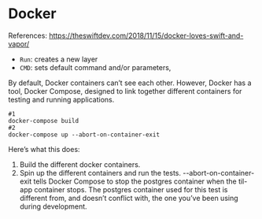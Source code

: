 # Docker

References: https://theswiftdev.com/2018/11/15/docker-loves-swift-and-vapor/

- `Run`: creates a new layer
- `CMD`: sets default command and/or parameters,

By default, Docker containers can’t see each other. However, Docker has a tool, Docker Compose, designed to link together different containers for testing and running applications.

```
#1
docker-compose build
#2
docker-compose up --abort-on-container-exit
```

Here’s what this does:
1. Build the different docker containers.
2. Spin up the different containers and run the tests. --abort-on-container-exit tells Docker Compose to stop the postgres container when the til-app container stops. The postgres container used for this test is different from, and doesn’t conflict with, the one you’ve been using during development.
